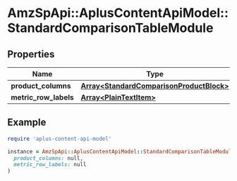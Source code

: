 # AmzSpApi::AplusContentApiModel::StandardComparisonTableModule

## Properties

| Name | Type | Description | Notes |
| ---- | ---- | ----------- | ----- |
| **product_columns** | [**Array&lt;StandardComparisonProductBlock&gt;**](StandardComparisonProductBlock.md) |  | [optional] |
| **metric_row_labels** | [**Array&lt;PlainTextItem&gt;**](PlainTextItem.md) |  | [optional] |

## Example

```ruby
require 'aplus-content-api-model'

instance = AmzSpApi::AplusContentApiModel::StandardComparisonTableModule.new(
  product_columns: null,
  metric_row_labels: null
)
```

